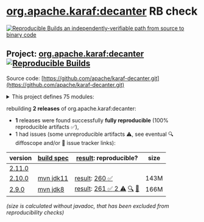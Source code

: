 [org.apache.karaf:decanter](https://central.sonatype.com/artifact/org.apache.karaf/decanter/versions) RB check
=======

[![Reproducible Builds](https://reproducible-builds.org/images/logos/rb.svg) an independently-verifiable path from source to binary code](https://reproducible-builds.org/)

## Project: [org.apache.karaf:decanter](https://central.sonatype.com/artifact/org.apache.karaf/decanter/versions) [![Reproducible Builds](https://img.shields.io/endpoint?url=https://raw.githubusercontent.com/jvm-repo-rebuild/reproducible-central/master/content/org/apache/karaf/decanter/badge.json)](https://github.com/jvm-repo-rebuild/reproducible-central/blob/master/content/org/apache/karaf/decanter/README.md)

Source code: [https://github.com/apache/karaf-decanter.git](https://github.com/apache/karaf-decanter.git)

<details><summary>This project defines 75 modules:</summary>

* [org.apache.karaf.decanter.alerting:alerter](https://central.sonatype.com/artifact/org.apache.karaf.decanter.alerting/alerter/overview)
* [org.apache.karaf.decanter.alerting:org.apache.karaf.decanter.alerting.camel](https://central.sonatype.com/artifact/org.apache.karaf.decanter.alerting/org.apache.karaf.decanter.alerting.camel/overview)
* [org.apache.karaf.decanter.alerting:org.apache.karaf.decanter.alerting.email](https://central.sonatype.com/artifact/org.apache.karaf.decanter.alerting/org.apache.karaf.decanter.alerting.email/overview)
* [org.apache.karaf.decanter.alerting:org.apache.karaf.decanter.alerting.log](https://central.sonatype.com/artifact/org.apache.karaf.decanter.alerting/org.apache.karaf.decanter.alerting.log/overview)
* [org.apache.karaf.decanter.alerting:org.apache.karaf.decanter.alerting.service](https://central.sonatype.com/artifact/org.apache.karaf.decanter.alerting/org.apache.karaf.decanter.alerting.service/overview)
* [org.apache.karaf.decanter.appender:org.apache.karaf.decanter.appender.camel](https://central.sonatype.com/artifact/org.apache.karaf.decanter.appender/org.apache.karaf.decanter.appender.camel/overview)
* [org.apache.karaf.decanter.appender:org.apache.karaf.decanter.appender.cassandra](https://central.sonatype.com/artifact/org.apache.karaf.decanter.appender/org.apache.karaf.decanter.appender.cassandra/overview)
* [org.apache.karaf.decanter.appender:org.apache.karaf.decanter.appender.dropwizard](https://central.sonatype.com/artifact/org.apache.karaf.decanter.appender/org.apache.karaf.decanter.appender.dropwizard/overview)
* [org.apache.karaf.decanter.appender:org.apache.karaf.decanter.appender.elasticsearch](https://central.sonatype.com/artifact/org.apache.karaf.decanter.appender/org.apache.karaf.decanter.appender.elasticsearch/overview)
* [org.apache.karaf.decanter.appender:org.apache.karaf.decanter.appender.file](https://central.sonatype.com/artifact/org.apache.karaf.decanter.appender/org.apache.karaf.decanter.appender.file/overview)
* [org.apache.karaf.decanter.appender:org.apache.karaf.decanter.appender.hdfs](https://central.sonatype.com/artifact/org.apache.karaf.decanter.appender/org.apache.karaf.decanter.appender.hdfs/overview)
* [org.apache.karaf.decanter.appender:org.apache.karaf.decanter.appender.influxdb](https://central.sonatype.com/artifact/org.apache.karaf.decanter.appender/org.apache.karaf.decanter.appender.influxdb/overview)
* [org.apache.karaf.decanter.appender:org.apache.karaf.decanter.appender.jdbc](https://central.sonatype.com/artifact/org.apache.karaf.decanter.appender/org.apache.karaf.decanter.appender.jdbc/overview)
* [org.apache.karaf.decanter.appender:org.apache.karaf.decanter.appender.jms](https://central.sonatype.com/artifact/org.apache.karaf.decanter.appender/org.apache.karaf.decanter.appender.jms/overview)
* [org.apache.karaf.decanter.appender:org.apache.karaf.decanter.appender.kafka](https://central.sonatype.com/artifact/org.apache.karaf.decanter.appender/org.apache.karaf.decanter.appender.kafka/overview)
* [org.apache.karaf.decanter.appender:org.apache.karaf.decanter.appender.log](https://central.sonatype.com/artifact/org.apache.karaf.decanter.appender/org.apache.karaf.decanter.appender.log/overview)
* [org.apache.karaf.decanter.appender:org.apache.karaf.decanter.appender.loki](https://central.sonatype.com/artifact/org.apache.karaf.decanter.appender/org.apache.karaf.decanter.appender.loki/overview)
* [org.apache.karaf.decanter.appender:org.apache.karaf.decanter.appender.mongodb](https://central.sonatype.com/artifact/org.apache.karaf.decanter.appender/org.apache.karaf.decanter.appender.mongodb/overview)
* [org.apache.karaf.decanter.appender:org.apache.karaf.decanter.appender.mqtt](https://central.sonatype.com/artifact/org.apache.karaf.decanter.appender/org.apache.karaf.decanter.appender.mqtt/overview)
* [org.apache.karaf.decanter.appender:org.apache.karaf.decanter.appender.orientdb](https://central.sonatype.com/artifact/org.apache.karaf.decanter.appender/org.apache.karaf.decanter.appender.orientdb/overview)
* [org.apache.karaf.decanter.appender:org.apache.karaf.decanter.appender.prometheus](https://central.sonatype.com/artifact/org.apache.karaf.decanter.appender/org.apache.karaf.decanter.appender.prometheus/overview)
* [org.apache.karaf.decanter.appender:org.apache.karaf.decanter.appender.redis](https://central.sonatype.com/artifact/org.apache.karaf.decanter.appender/org.apache.karaf.decanter.appender.redis/overview)
* [org.apache.karaf.decanter.appender:org.apache.karaf.decanter.appender.rest](https://central.sonatype.com/artifact/org.apache.karaf.decanter.appender/org.apache.karaf.decanter.appender.rest/overview)
* [org.apache.karaf.decanter.appender:org.apache.karaf.decanter.appender.s3](https://central.sonatype.com/artifact/org.apache.karaf.decanter.appender/org.apache.karaf.decanter.appender.s3/overview)
* [org.apache.karaf.decanter.appender:org.apache.karaf.decanter.appender.socket](https://central.sonatype.com/artifact/org.apache.karaf.decanter.appender/org.apache.karaf.decanter.appender.socket/overview)
* [org.apache.karaf.decanter.appender:org.apache.karaf.decanter.appender.timescaledb](https://central.sonatype.com/artifact/org.apache.karaf.decanter.appender/org.apache.karaf.decanter.appender.timescaledb/overview)
* [org.apache.karaf.decanter.appender:org.apache.karaf.decanter.appender.utils](https://central.sonatype.com/artifact/org.apache.karaf.decanter.appender/org.apache.karaf.decanter.appender.utils/overview)
* [org.apache.karaf.decanter.appender:org.apache.karaf.decanter.appender.websocket-servlet](https://central.sonatype.com/artifact/org.apache.karaf.decanter.appender/org.apache.karaf.decanter.appender.websocket-servlet/overview)
* [org.apache.karaf.decanter.collector:org.apache.karaf.decanter.collector.camel](https://central.sonatype.com/artifact/org.apache.karaf.decanter.collector/org.apache.karaf.decanter.collector.camel/overview)
* [org.apache.karaf.decanter.collector:org.apache.karaf.decanter.collector.configadmin](https://central.sonatype.com/artifact/org.apache.karaf.decanter.collector/org.apache.karaf.decanter.collector.configadmin/overview)
* [org.apache.karaf.decanter.collector:org.apache.karaf.decanter.collector.dropwizard](https://central.sonatype.com/artifact/org.apache.karaf.decanter.collector/org.apache.karaf.decanter.collector.dropwizard/overview)
* [org.apache.karaf.decanter.collector:org.apache.karaf.decanter.collector.druid](https://central.sonatype.com/artifact/org.apache.karaf.decanter.collector/org.apache.karaf.decanter.collector.druid/overview)
* [org.apache.karaf.decanter.collector:org.apache.karaf.decanter.collector.elasticsearch](https://central.sonatype.com/artifact/org.apache.karaf.decanter.collector/org.apache.karaf.decanter.collector.elasticsearch/overview)
* [org.apache.karaf.decanter.collector:org.apache.karaf.decanter.collector.eventadmin](https://central.sonatype.com/artifact/org.apache.karaf.decanter.collector/org.apache.karaf.decanter.collector.eventadmin/overview)
* [org.apache.karaf.decanter.collector:org.apache.karaf.decanter.collector.file](https://central.sonatype.com/artifact/org.apache.karaf.decanter.collector/org.apache.karaf.decanter.collector.file/overview)
* [org.apache.karaf.decanter.collector:org.apache.karaf.decanter.collector.jdbc](https://central.sonatype.com/artifact/org.apache.karaf.decanter.collector/org.apache.karaf.decanter.collector.jdbc/overview)
* [org.apache.karaf.decanter.collector:org.apache.karaf.decanter.collector.jetty](https://central.sonatype.com/artifact/org.apache.karaf.decanter.collector/org.apache.karaf.decanter.collector.jetty/overview)
* [org.apache.karaf.decanter.collector:org.apache.karaf.decanter.collector.jms](https://central.sonatype.com/artifact/org.apache.karaf.decanter.collector/org.apache.karaf.decanter.collector.jms/overview)
* [org.apache.karaf.decanter.collector:org.apache.karaf.decanter.collector.jmx](https://central.sonatype.com/artifact/org.apache.karaf.decanter.collector/org.apache.karaf.decanter.collector.jmx/overview)
* [org.apache.karaf.decanter.collector:org.apache.karaf.decanter.collector.kafka](https://central.sonatype.com/artifact/org.apache.karaf.decanter.collector/org.apache.karaf.decanter.collector.kafka/overview)
* [org.apache.karaf.decanter.collector:org.apache.karaf.decanter.collector.log](https://central.sonatype.com/artifact/org.apache.karaf.decanter.collector/org.apache.karaf.decanter.collector.log/overview)
* [org.apache.karaf.decanter.collector:org.apache.karaf.decanter.collector.log.socket](https://central.sonatype.com/artifact/org.apache.karaf.decanter.collector/org.apache.karaf.decanter.collector.log.socket/overview)
* [org.apache.karaf.decanter.collector:org.apache.karaf.decanter.collector.mqtt](https://central.sonatype.com/artifact/org.apache.karaf.decanter.collector/org.apache.karaf.decanter.collector.mqtt/overview)
* [org.apache.karaf.decanter.collector:org.apache.karaf.decanter.collector.openstack](https://central.sonatype.com/artifact/org.apache.karaf.decanter.collector/org.apache.karaf.decanter.collector.openstack/overview)
* [org.apache.karaf.decanter.collector:org.apache.karaf.decanter.collector.oshi](https://central.sonatype.com/artifact/org.apache.karaf.decanter.collector/org.apache.karaf.decanter.collector.oshi/overview)
* [org.apache.karaf.decanter.collector:org.apache.karaf.decanter.collector.prometheus](https://central.sonatype.com/artifact/org.apache.karaf.decanter.collector/org.apache.karaf.decanter.collector.prometheus/overview)
* [org.apache.karaf.decanter.collector:org.apache.karaf.decanter.collector.redis](https://central.sonatype.com/artifact/org.apache.karaf.decanter.collector/org.apache.karaf.decanter.collector.redis/overview)
* [org.apache.karaf.decanter.collector:org.apache.karaf.decanter.collector.rest](https://central.sonatype.com/artifact/org.apache.karaf.decanter.collector/org.apache.karaf.decanter.collector.rest/overview)
* [org.apache.karaf.decanter.collector:org.apache.karaf.decanter.collector.rest.servlet](https://central.sonatype.com/artifact/org.apache.karaf.decanter.collector/org.apache.karaf.decanter.collector.rest.servlet/overview)
* [org.apache.karaf.decanter.collector:org.apache.karaf.decanter.collector.snmp](https://central.sonatype.com/artifact/org.apache.karaf.decanter.collector/org.apache.karaf.decanter.collector.snmp/overview)
* [org.apache.karaf.decanter.collector:org.apache.karaf.decanter.collector.soap](https://central.sonatype.com/artifact/org.apache.karaf.decanter.collector/org.apache.karaf.decanter.collector.soap/overview)
* [org.apache.karaf.decanter.collector:org.apache.karaf.decanter.collector.socket](https://central.sonatype.com/artifact/org.apache.karaf.decanter.collector/org.apache.karaf.decanter.collector.socket/overview)
* [org.apache.karaf.decanter.collector:org.apache.karaf.decanter.collector.system](https://central.sonatype.com/artifact/org.apache.karaf.decanter.collector/org.apache.karaf.decanter.collector.system/overview)
* [org.apache.karaf.decanter.collector:org.apache.karaf.decanter.collector.utils](https://central.sonatype.com/artifact/org.apache.karaf.decanter.collector/org.apache.karaf.decanter.collector.utils/overview)
* [org.apache.karaf.decanter.marshaller:org.apache.karaf.decanter.marshaller.csv](https://central.sonatype.com/artifact/org.apache.karaf.decanter.marshaller/org.apache.karaf.decanter.marshaller.csv/overview)
* [org.apache.karaf.decanter.marshaller:org.apache.karaf.decanter.marshaller.json](https://central.sonatype.com/artifact/org.apache.karaf.decanter.marshaller/org.apache.karaf.decanter.marshaller.json/overview)
* [org.apache.karaf.decanter.marshaller:org.apache.karaf.decanter.marshaller.raw](https://central.sonatype.com/artifact/org.apache.karaf.decanter.marshaller/org.apache.karaf.decanter.marshaller.raw/overview)
* [org.apache.karaf.decanter.parser:org.apache.karaf.decanter.parser.identity](https://central.sonatype.com/artifact/org.apache.karaf.decanter.parser/org.apache.karaf.decanter.parser.identity/overview)
* [org.apache.karaf.decanter.parser:org.apache.karaf.decanter.parser.regex](https://central.sonatype.com/artifact/org.apache.karaf.decanter.parser/org.apache.karaf.decanter.parser.regex/overview)
* [org.apache.karaf.decanter.parser:org.apache.karaf.decanter.parser.split](https://central.sonatype.com/artifact/org.apache.karaf.decanter.parser/org.apache.karaf.decanter.parser.split/overview)
* [org.apache.karaf.decanter.processor:org.apache.karaf.decanter.processor.aggregate](https://central.sonatype.com/artifact/org.apache.karaf.decanter.processor/org.apache.karaf.decanter.processor.aggregate/overview)
* [org.apache.karaf.decanter.processor:org.apache.karaf.decanter.processor.camel](https://central.sonatype.com/artifact/org.apache.karaf.decanter.processor/org.apache.karaf.decanter.processor.camel/overview)
* [org.apache.karaf.decanter.processor:org.apache.karaf.decanter.processor.groupby](https://central.sonatype.com/artifact/org.apache.karaf.decanter.processor/org.apache.karaf.decanter.processor.groupby/overview)
* [org.apache.karaf.decanter.processor:org.apache.karaf.decanter.processor.passthrough](https://central.sonatype.com/artifact/org.apache.karaf.decanter.processor/org.apache.karaf.decanter.processor.passthrough/overview)
* [org.apache.karaf.decanter:alerting](https://central.sonatype.com/artifact/org.apache.karaf.decanter/alerting/overview)
* [org.apache.karaf.decanter:apache-karaf-decanter](https://central.sonatype.com/artifact/org.apache.karaf.decanter/apache-karaf-decanter/overview)
* [org.apache.karaf.decanter:appender](https://central.sonatype.com/artifact/org.apache.karaf.decanter/appender/overview)
* [org.apache.karaf.decanter:collector](https://central.sonatype.com/artifact/org.apache.karaf.decanter/collector/overview)
* [org.apache.karaf.decanter:itest](https://central.sonatype.com/artifact/org.apache.karaf.decanter/itest/overview)
* [org.apache.karaf.decanter:manual](https://central.sonatype.com/artifact/org.apache.karaf.decanter/manual/overview)
* [org.apache.karaf.decanter:marshaller](https://central.sonatype.com/artifact/org.apache.karaf.decanter/marshaller/overview)
* [org.apache.karaf.decanter:org.apache.karaf.decanter.api](https://central.sonatype.com/artifact/org.apache.karaf.decanter/org.apache.karaf.decanter.api/overview)
* [org.apache.karaf.decanter:parser](https://central.sonatype.com/artifact/org.apache.karaf.decanter/parser/overview)
* [org.apache.karaf.decanter:processor](https://central.sonatype.com/artifact/org.apache.karaf.decanter/processor/overview)
* [org.apache.karaf:decanter](https://central.sonatype.com/artifact/org.apache.karaf/decanter/overview)
</details>

rebuilding **2 releases** of org.apache.karaf:decanter:
- **1** releases were found successfully **fully reproducible** (100% reproducible artifacts :white_check_mark:),
- 1 had issues (some unreproducible artifacts :warning:, see eventual :mag: diffoscope and/or :memo: issue tracker links):

| version | [build spec](/BUILDSPEC.md) | [result](https://reproducible-builds.org/docs/jvm/): reproducible? | size |
| -- | --------- | ------ | -- |
| [2.11.0](https://central.sonatype.com/artifact/org.apache.karaf/decanter/2.11.0/pom) | | | |
| [2.10.0](https://central.sonatype.com/artifact/org.apache.karaf/decanter/2.10.0/pom) | [mvn jdk11](karaf-decanter-2.10.0.buildspec) | [result](decanter-2.10.0.buildinfo): [260 :white_check_mark: ](decanter-2.10.0.buildcompare) | 143M |
| [2.9.0](https://central.sonatype.com/artifact/org.apache.karaf/decanter/2.9.0/pom) | [mvn jdk8](karaf-decanter-2.9.0.buildspec) | [result](decanter-2.9.0.buildinfo): [261 :white_check_mark:  2 :warning:](decanter-2.9.0.buildcompare) [:mag:](decanter-2.9.0.diffoscope) [:memo:](https://github.com/apache/karaf-decanter/pull/306) | 166M |

<i>(size is calculated without javadoc, that has been excluded from reproducibility checks)</i>
